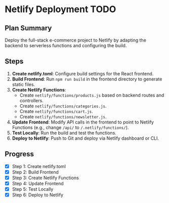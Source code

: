 # Netlify Deployment TODO

## Plan Summary
Deploy the full-stack e-commerce project to Netlify by adapting the backend to serverless functions and configuring the build.

## Steps
1. **Create netlify.toml**: Configure build settings for the React frontend.
2. **Build Frontend**: Run `npm run build` in the frontend directory to generate static files.
3. **Create Netlify Functions**:
   - Create `netlify/functions/products.js` based on backend routes and controllers.
   - Create `netlify/functions/categories.js`.
   - Create `netlify/functions/cart.js`.
   - Create `netlify/functions/newsletter.js`.
4. **Update Frontend**: Modify API calls in the frontend to point to Netlify Functions (e.g., change `/api/` to `/.netlify/functions/`).
5. **Test Locally**: Run the build and test the functions.
6. **Deploy to Netlify**: Push to Git and deploy via Netlify dashboard or CLI.

## Progress
- [x] Step 1: Create netlify.toml
- [x] Step 2: Build Frontend
- [x] Step 3: Create Netlify Functions
- [x] Step 4: Update Frontend
- [x] Step 5: Test Locally
- [x] Step 6: Deploy to Netlify

